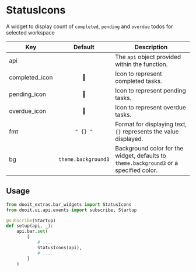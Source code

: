 # StatusIcons

A widget to display count of `completed`, `pending` and `overdue` todos for selected workspace

| Key            | Default                              | Description                                                                   |
|----------------|:------------------------------------:|-------------------------------------------------------------------------------|
| api            |                                      | The `api` object provided within the function.                                |
| completed_icon | <span class="nerd-icon"></span>  | Icon to represent completed tasks.                                               |
| pending_icon   | <span class="nerd-icon"></span>  | Icon to represent pending tasks.                                                 |
| overdue_icon   | <span class="nerd-icon"></span>  | Icon to represent overdue tasks.                                                 |
| fmt            | `" {} "`                          | Format for displaying text, `{}` represents the value displayed.                 |
| bg             | `theme.background3`          | Background color for the widget, defaults to `theme.background3` or a specified color.|

## Usage

```python
from dooit_extras.bar_widgets import StatusIcons
from dooit.ui.api.events import subscribe, Startup

@subscribe(Startup)
def setup(api, _):
    api.bar.set(
        [
            # ....
            StatusIcons(api),
            # ....
        ]
    )
```

